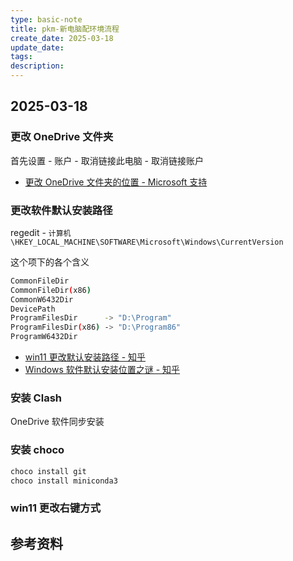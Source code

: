 ```yaml
---
type: basic-note
title: pkm-新电脑配环境流程
create_date: 2025-03-18
update_date:
tags:
description:
---
```


## 2025-03-18

### 更改 OneDrive 文件夹

首先设置 - 账户 - 取消链接此电脑 - 取消链接账户

- [更改 OneDrive 文件夹的位置 - Microsoft 支持](https://support.microsoft.com/zh-cn/office/%E6%9B%B4%E6%94%B9-onedrive-%E6%96%87%E4%BB%B6%E5%A4%B9%E7%9A%84%E4%BD%8D%E7%BD%AE-f386fb81-1461-40a7-be2c-712676b2c4ae)

### 更改软件默认安装路径

regedit - `计算机\HKEY_LOCAL_MACHINE\SOFTWARE\Microsoft\Windows\CurrentVersion`

这个项下的各个含义

```sh
CommonFileDir
CommonFileDir(x86)
CommonW6432Dir
DevicePath
ProgramFilesDir      -> "D:\Program"
ProgramFilesDir(x86) -> "D:\Program86"
ProgramW6432Dir
```

- [win11 更改默认安装路径 - 知乎](https://zhuanlan.zhihu.com/p/491135292)
- [Windows 软件默认安装位置之谜 - 知乎](https://zhuanlan.zhihu.com/p/93481355#:~:text=CommonFilesDir%20%E7%B3%BB%E7%BB%9F%EF%BC%8864%20or%2032,32%20%E4%BD%8D%E7%9B%B8%E5%90%8C%E5%8A%9F%E8%83%BD%E6%96%87%E4%BB%B6%E3%80%82)

### 安装 Clash

OneDrive 软件同步安装

### 安装 choco

```sh
choco install git
choco install miniconda3

```

### win11 更改右键方式

## 参考资料
